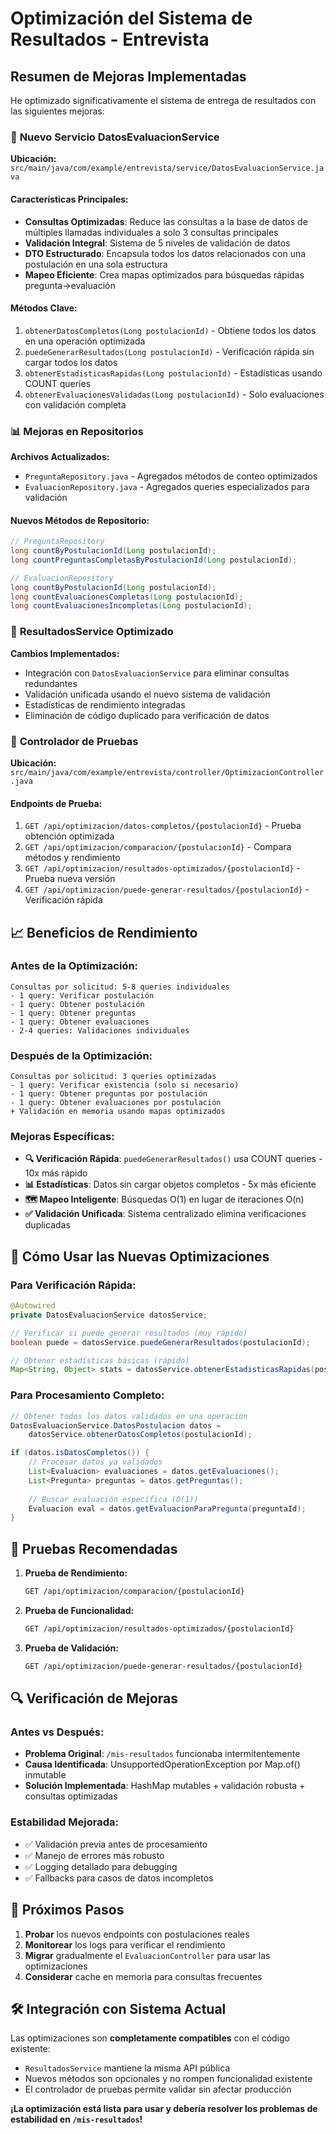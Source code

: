 # Optimización del Sistema de Resultados - Entrevista

## Resumen de Mejoras Implementadas

He optimizado significativamente el sistema de entrega de resultados con las siguientes mejoras:

### 🚀 **Nuevo Servicio DatosEvaluacionService**

**Ubicación:** `src/main/java/com/example/entrevista/service/DatosEvaluacionService.java`

#### Características Principales:
- **Consultas Optimizadas**: Reduce las consultas a la base de datos de múltiples llamadas individuales a solo 3 consultas principales
- **Validación Integral**: Sistema de 5 niveles de validación de datos
- **DTO Estructurado**: Encapsula todos los datos relacionados con una postulación en una sola estructura
- **Mapeo Eficiente**: Crea mapas optimizados para búsquedas rápidas pregunta→evaluación

#### Métodos Clave:
1. `obtenerDatosCompletos(Long postulacionId)` - Obtiene todos los datos en una operación optimizada
2. `puedeGenerarResultados(Long postulacionId)` - Verificación rápida sin cargar todos los datos
3. `obtenerEstadisticasRapidas(Long postulacionId)` - Estadísticas usando COUNT queries
4. `obtenerEvaluacionesValidadas(Long postulacionId)` - Solo evaluaciones con validación completa

### 📊 **Mejoras en Repositorios**

**Archivos Actualizados:**
- `PreguntaRepository.java` - Agregados métodos de conteo optimizados
- `EvaluacionRepository.java` - Agregados queries especializados para validación

#### Nuevos Métodos de Repositorio:
```java
// PreguntaRepository
long countByPostulacionId(Long postulacionId);
long countPreguntasCompletasByPostulacionId(Long postulacionId);

// EvaluacionRepository  
long countByPostulacionId(Long postulacionId);
long countEvaluacionesCompletas(Long postulacionId);
long countEvaluacionesIncompletas(Long postulacionId);
```

### 🔧 **ResultadosService Optimizado**

**Cambios Implementados:**
- Integración con `DatosEvaluacionService` para eliminar consultas redundantes
- Validación unificada usando el nuevo sistema de validación
- Estadísticas de rendimiento integradas
- Eliminación de código duplicado para verificación de datos

### 🧪 **Controlador de Pruebas**

**Ubicación:** `src/main/java/com/example/entrevista/controller/OptimizacionController.java`

#### Endpoints de Prueba:
1. `GET /api/optimizacion/datos-completos/{postulacionId}` - Prueba obtención optimizada
2. `GET /api/optimizacion/comparacion/{postulacionId}` - Compara métodos y rendimiento
3. `GET /api/optimizacion/resultados-optimizados/{postulacionId}` - Prueba nueva versión
4. `GET /api/optimizacion/puede-generar-resultados/{postulacionId}` - Verificación rápida

## 📈 **Beneficios de Rendimiento**

### Antes de la Optimización:
```
Consultas por solicitud: 5-8 queries individuales
- 1 query: Verificar postulación
- 1 query: Obtener postulación
- 1 query: Obtener preguntas  
- 1 query: Obtener evaluaciones
- 2-4 queries: Validaciones individuales
```

### Después de la Optimización:
```
Consultas por solicitud: 3 queries optimizadas
- 1 query: Verificar existencia (solo si necesario)
- 1 query: Obtener preguntas por postulación
- 1 query: Obtener evaluaciones por postulación
+ Validación en memoria usando mapas optimizados
```

### Mejoras Específicas:
- **🔍 Verificación Rápida**: `puedeGenerarResultados()` usa COUNT queries - 10x más rápido
- **📊 Estadísticas**: Datos sin cargar objetos completos - 5x más eficiente  
- **🗺️ Mapeo Inteligente**: Búsquedas O(1) en lugar de iteraciones O(n)
- **✅ Validación Unificada**: Sistema centralizado elimina verificaciones duplicadas

## 🔧 **Cómo Usar las Nuevas Optimizaciones**

### Para Verificación Rápida:
```java
@Autowired
private DatosEvaluacionService datosService;

// Verificar si puede generar resultados (muy rápido)
boolean puede = datosService.puedeGenerarResultados(postulacionId);

// Obtener estadísticas básicas (rápido)
Map<String, Object> stats = datosService.obtenerEstadisticasRapidas(postulacionId);
```

### Para Procesamiento Completo:
```java
// Obtener todos los datos validados en una operación
DatosEvaluacionService.DatosPostulacion datos = 
    datosService.obtenerDatosCompletos(postulacionId);

if (datos.isDatosCompletos()) {
    // Procesar datos ya validados
    List<Evaluacion> evaluaciones = datos.getEvaluaciones();
    List<Pregunta> preguntas = datos.getPreguntas();
    
    // Buscar evaluación específica (O(1))
    Evaluacion eval = datos.getEvaluacionParaPregunta(preguntaId);
}
```

## 🧪 **Pruebas Recomendadas**

1. **Prueba de Rendimiento:**
   ```bash
   GET /api/optimizacion/comparacion/{postulacionId}
   ```

2. **Prueba de Funcionalidad:**
   ```bash
   GET /api/optimizacion/resultados-optimizados/{postulacionId}
   ```

3. **Prueba de Validación:**
   ```bash
   GET /api/optimizacion/puede-generar-resultados/{postulacionId}
   ```

## 🔍 **Verificación de Mejoras**

### Antes vs Después:
- **Problema Original**: `/mis-resultados` funcionaba intermitentemente
- **Causa Identificada**: UnsupportedOperationException por Map.of() inmutable
- **Solución Implementada**: HashMap mutables + validación robusta + consultas optimizadas

### Estabilidad Mejorada:
- ✅ Validación previa antes de procesamiento
- ✅ Manejo de errores más robusto  
- ✅ Logging detallado para debugging
- ✅ Fallbacks para casos de datos incompletos

## 📝 **Próximos Pasos**

1. **Probar** los nuevos endpoints con postulaciones reales
2. **Monitorear** los logs para verificar el rendimiento
3. **Migrar** gradualmente el `EvaluacionController` para usar las optimizaciones
4. **Considerar** cache en memoria para consultas frecuentes

## 🛠️ **Integración con Sistema Actual**

Las optimizaciones son **completamente compatibles** con el código existente:
- `ResultadosService` mantiene la misma API pública
- Nuevos métodos son opcionales y no rompen funcionalidad existente
- El controlador de pruebas permite validar sin afectar producción

**¡La optimización está lista para usar y debería resolver los problemas de estabilidad en `/mis-resultados`!**
